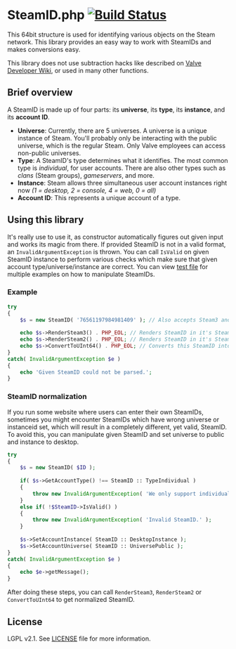# SteamID.php [![Build Status](https://travis-ci.org/xPaw/SteamID.php.svg?branch=master)](https://travis-ci.org/xPaw/SteamID.php)

This 64bit structure is used for identifying various objects on the Steam network. This library provides an easy way to work with SteamIDs and makes conversions easy.

This library does not use subtraction hacks like described on [Valve Developer Wiki](https://developer.valvesoftware.com/wiki/SteamID), or used in many other functions.

## Brief overview

A SteamID is made up of four parts: its **universe**, its **type**, its **instance**, and its **account ID**.

- **Universe**: Currently, there are 5 universes. A universe is a unique instance of Steam. You'll probably only be interacting with the public universe, which is the regular Steam. Only Valve employees can access non-public universes.
- **Type**: A SteamID's type determines what it identifies. The most common type is *individual*, for user accounts. There are also other types such as *clans* (Steam groups), *gameservers*, and more.
- **Instance**: Steam allows three simultaneous user account instances right now *(1 = desktop, 2 = console, 4 = web, 0 = all)*
- **Account ID**: This represents a unique account of a type.

## Using this library

It's really use to use it, as constructor automatically figures out given input and works its magic from there. If provided SteamID is not in a valid format, an `InvalidArgumentException` is thrown. You can call `IsValid` on given SteamID instance to perform various checks which make sure that given account type/universe/instance are correct. You can view [test file](.test.php) for multiple examples on how to manipulate SteamIDs.

### Example

```php
try
{
	$s = new SteamID( '76561197984981409' ); // Also accepts Steam3 and Steam2 representations
	
	echo $s->RenderSteam3() . PHP_EOL; // Renders SteamID in it's Steam3 representation *(e.g. [U:1:24715681])*
	echo $s->RenderSteam2() . PHP_EOL; // Renders SteamID in it's Steam2 representation *(e.g. STEAM_0:1:12357840)*
	echo $s->ConvertToUInt64() . PHP_EOL; // Converts this SteamID into it's 64bit integer form *(e.g. 76561197984981409)*
}
catch( InvalidArgumentException $e )
{
	echo 'Given SteamID could not be parsed.';
}
```

### SteamID normalization

If you run some website where users can enter their own SteamIDs, sometimes you might encounter SteamIDs which have wrong universe or instanceid set, which will result in a completely different, yet valid, SteamID. To avoid this, you can manipulate given SteamID and set universe to public and instance to desktop.

```php
try
{
	$s = new SteamID( $ID );
	
	if( $s->GetAccountType() !== SteamID :: TypeIndividual )
	{
		throw new InvalidArgumentException( 'We only support individual SteamIDs.' );
	}
	else if( !$SteamID->IsValid() )
	{
		throw new InvalidArgumentException( 'Invalid SteamID.' );
	}
	
	$s->SetAccountInstance( SteamID :: DesktopInstance );
	$s->SetAccountUniverse( SteamID :: UniversePublic );
}
catch( InvalidArgumentException $e )
{
	echo $e->getMessage();
}
```

After doing these steps, you can call `RenderSteam3`, `RenderSteam2` or `ConvertToUInt64` to get normalized SteamID.

## License

LGPL v2.1. See [LICENSE](LICENSE) file for more information.
